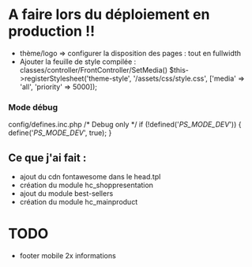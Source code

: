 # A faire lors du déploiement en production !!

- thème/logo => configurer la disposition des pages : tout en fullwidth
- Ajouter la feuille de style compilée :
  classes/controller/FrontController/SetMedia()
  $this->registerStylesheet('theme-style', '/assets/css/style.css', ['media' => 'all', 'priority' => 5000]);



### Mode débug
config/defines.inc.php
/* Debug only */
if (!defined('_PS_MODE_DEV_')) {
define('_PS_MODE_DEV_', true);
}



## Ce que j'ai fait :
- ajout du cdn fontawesome dans le head.tpl
- création du module hc_shoppresentation
- ajout du module best-sellers
- création du module hc_mainproduct


# TODO
- footer mobile 2x informations